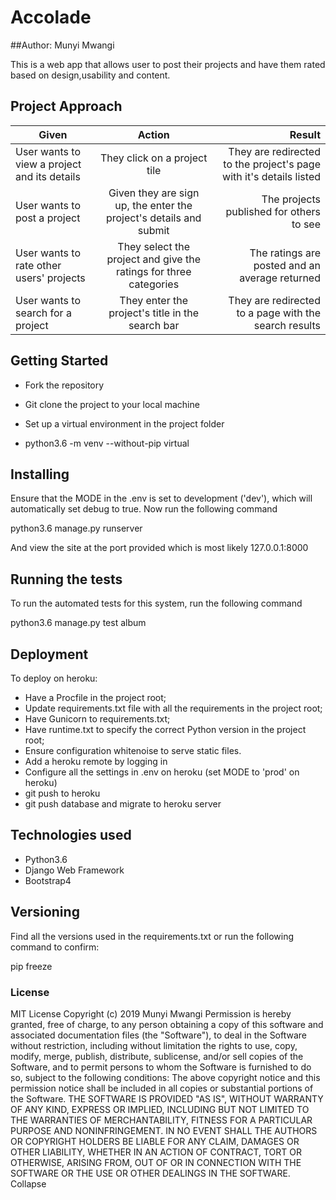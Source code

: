 # Accolade

 ##Author: Munyi Mwangi

This is a web app that allows user to post their projects and have them rated based on design,usability and content.

## Project Approach

| Given       | Action       | Result  |
| ------------- |:-------------:| -----:|
| User wants to view a project and its details | They click on a project tile | They are redirected to the project's page with it's details listed |
| User wants to post a project | Given they are sign up, the enter the project's details and submit | The projects published for others to see  |
| User wants to rate other users' projects | They select the project and give the ratings for three categories  | The ratings are posted and an average returned |
| User wants to search for a project |  They enter the project's title in the search bar | They are redirected to a page with the search results |

## Getting Started

* Fork the repository
* Git clone the project to your local machine
* Set up a virtual environment in the project folder

* python3.6 -m venv --without-pip virtual

## Installing

Ensure that the MODE in the .env is set to development ('dev'), which will automatically set debug to true.
Now run the following command

python3.6 manage.py runserver

And view the site at the port provided which is most likely 127.0.0.1:8000

## Running the tests

To run the automated tests for this system, run the following command

python3.6 manage.py test album

## Deployment

To deploy on heroku:

* Have a Procfile in the project root;
* Update requirements.txt file with all the requirements in the project root;
* Have Gunicorn to requirements.txt;
* Have runtime.txt to specify the correct Python version in the project root;
* Ensure configuration whitenoise to serve static files.
* Add a heroku remote by logging in
* Configure all the settings in .env on heroku (set MODE to 'prod' on heroku)
* git push to heroku
* git push database and migrate to heroku server

## Technologies used

* Python3.6
* Django Web Framework
* Bootstrap4

## Versioning

Find all the versions used in the requirements.txt or run the following command to confirm:

pip freeze

### License

MIT License
Copyright (c) 2019 Munyi Mwangi
Permission is hereby granted, free of charge, to any person obtaining a copy
of this software and associated documentation files (the "Software"), to deal
in the Software without restriction, including without limitation the rights
to use, copy, modify, merge, publish, distribute, sublicense, and/or sell
copies of the Software, and to permit persons to whom the Software is
furnished to do so, subject to the following conditions:
The above copyright notice and this permission notice shall be included in all
copies or substantial portions of the Software.
THE SOFTWARE IS PROVIDED "AS IS", WITHOUT WARRANTY OF ANY KIND, EXPRESS OR
IMPLIED, INCLUDING BUT NOT LIMITED TO THE WARRANTIES OF MERCHANTABILITY,
FITNESS FOR A PARTICULAR PURPOSE AND NONINFRINGEMENT. IN NO EVENT SHALL THE
AUTHORS OR COPYRIGHT HOLDERS BE LIABLE FOR ANY CLAIM, DAMAGES OR OTHER
LIABILITY, WHETHER IN AN ACTION OF CONTRACT, TORT OR OTHERWISE, ARISING FROM,
OUT OF OR IN CONNECTION WITH THE SOFTWARE OR THE USE OR OTHER DEALINGS IN THE
SOFTWARE.
Collapse
